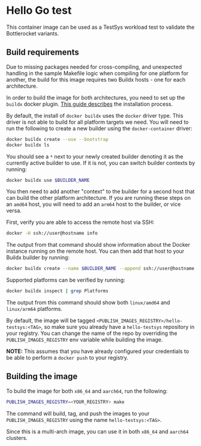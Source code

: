 # Hello Go test

This container image can be used as a TestSys workload test to validate the Bottlerocket variants.

## Build requirements

Due to missing packages needed for cross-compiling, and unexpected handling in the sample Makefile logic when compiling for one platform for another, the build for this image requires two Buildx hosts - one for each architecture.

In order to build the image for both architectures, you need to set up the `buildx` docker plugin.
[This guide describes](https://github.com/docker/buildx#installing) the installation process.

By default, the install of `docker buildx` uses the `docker` driver type.
This driver is not able to build for all platform targets we need.
You will need to run the following to create a new builder using the `docker-container` driver:

```bash
docker buildx create --use --bootstrap
docker buildx ls
```

You should see a `*` next to your newly created builder denoting it as the currently active builder to use.
If it is not, you can switch builder contexts by running:

```sh
docker buildx use $BUILDER_NAME
```

You then need to add another "context" to the builder for a second host that can build the other platform architecture.
If you are running these steps on an `amd64` host, you will need to add an `arm64` host to the builder, or vice versa.

First, verify you are able to access the remote host via SSH:

```sh
docker -H ssh://user@hostname info
```

The output from that command should show information about the Docker instance running on the remote host.
You can then add that host to your Buildx builder by running:

```sh
docker buildx create --name $BUILDER_NAME --append ssh://user@hostname
```

Supported platforms can be verified by running:

```bash
docker buildx inspect | grep Platforms
```

The output from this command should show both `linux/amd64` and `linux/arm64` platforms.

By default, the image will be tagged `<PUBLISH_IMAGES_REGISTRY>/hello-testsys:<TAG>`, so make sure you already have a `hello-testsys` repository in your registry.
You can change the name of the repo by overriding the `PUBLISH_IMAGES_REGISTRY` env variable while building the image.

**NOTE:** This assumes that you have already configured your credentials to be able to perform a `docker push` to your registry.

## Building the image

To build the image for both `x86_64` and `aarch64`, run the following:

```sh
PUBLISH_IMAGES_REGISTRY=<YOUR_REGISTRY> make
```

The command will build, tag, and push the images to your `PUBLISH_IMAGES_REGISTRY` using the name `hello-testsys:<TAG>`.

Since this is a multi-arch image, you can use it in both `x86_64` and `aarch64` clusters.
